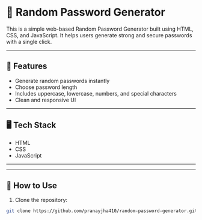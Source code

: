 # 🔐 Random Password Generator

This is a simple web-based Random Password Generator built using HTML, CSS, and JavaScript. It helps users generate strong and secure passwords with a single click.

---

## 🚀 Features

- Generate random passwords instantly
- Choose password length
- Includes uppercase, lowercase, numbers, and special characters
- Clean and responsive UI

---

## 🖥️ Tech Stack

- HTML
- CSS
- JavaScript

---




---

## 📂 How to Use

1. Clone the repository:

```bash
git clone https://github.com/pranayjha410/random-password-generator.git
